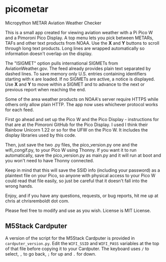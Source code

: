# picometar
Micropython METAR Aviation Weather Checker

This is a small app created for viewing aviation weather with a Pi Pico W and a Pimoroni Pico Display. A top menu lets you pick between METARs, TAFs and other text products from NOAA. Use the **X** and **Y** buttons to scroll through long text products. Long lines are wrapped automatically so information doesn't overlap on the display.

The "ISIGMET" option pulls international SIGMETs from AviationWeather.gov. The feed already provides plain text separated by dashed lines. To save memory only U.S. entries containing identifiers starting with `K` are loaded. If no SIGMETs are active, a notice is displayed. Use **X** and **Y** to move within a SIGMET and to advance to the next or previous report when reaching the end.


Some of the area weather products on NOAA's server require HTTPS while others only allow plain HTTP. The app now uses whichever protocol works for each feed.

First go ahead and set up the Pico W and the Pico Display - instructions for that are at the Pimoroni GitHub for the Pico Display.  I used I think their Rainbow Unicorn 1.22 or so for the UFW on the Pico W.  It includes the display libraries used by this code.

Then, just save the two .py files, the pico_version.py one and the wifi_congif.py, to your Pico W using Thonny.  If you want it to run automatically, save the pico_version.py as main.py and it will run at boot and you won't need to have Thonny connected.

Keep in mind that this will save the SSID info (including your password) as a plaintext file on your Pico, so anyone with physical access to your Pico W could read that file easily, so just be careful that it doesn't fall into the wrong hands.

Enjoy, and if you have any questions, requests, or bug reports, hit me up at chris at chrisremboldt dot com.

Please feel free to modify and use as you wish.  License is MIT License.

## M5Stack Cardputer
A version of the script for the M5Stack Cardputer is provided in `cardputer_version.py`. Edit the `WIFI_SSID` and `WIFI_PASS` variables at the top of that file before copying it to your Cardputer. The keyboard uses `/` to select, `,` to go back, `;` for up and `.` for down.
